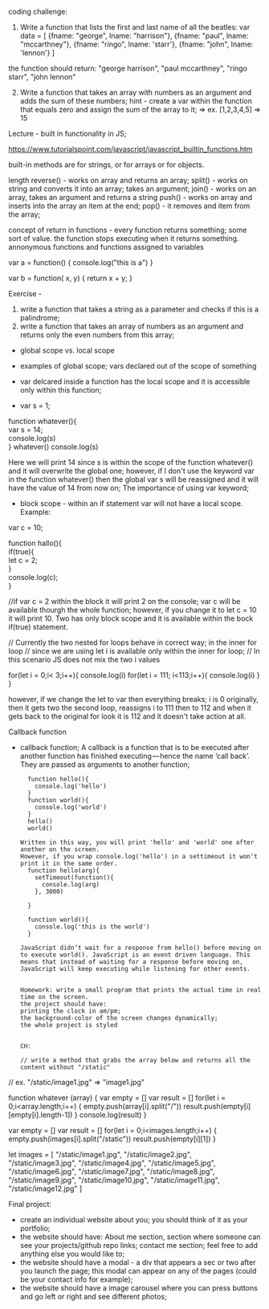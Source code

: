 coding challenge:


1. Write a function that lists the first and last name of all the beatles:
var data = [
    {fname: "george", lname: "harrison"},
    {fname: "paul", lname: "mccarthney"},
    {fname: "ringo", lname: 'starr'},
    {fname: "john", lname: 'lennon'}
]

the function should return: "george harrison", "paul mccarthney", "ringo starr", "john lennon"

2. Write a function that takes an array with numbers as an argument and adds the sum of these numbers; hint - create a var within the function that equals zero and assign the sum of the array to it; => ex. [1,2,3,4,5] => 15

Lecture - built in functionality in JS;

https://www.tutorialspoint.com/javascript/javascript_builtin_functions.htm

built-in methods are for strings, or for arrays or for objects.

length
reverse() - works on array and returns an array;
split() - works on string and converts it into an array; takes an argument;
join() - works on an array, takes an argument and returns a string
push() - works on array and inserts into the array an item at the end;
pop() - it removes and item from the array;

concept of return in functions - every function returns something; some sort of value. the function stops executing when it returns something.
annonymous functions and functions assigned to variables

var a = function() {
	console.log("this is a")
}

var b = function( x, y) {
	return x + y;
}

Exercise - 
1. write a function that takes a string as a parameter and checks if this is a palindrome;
2. write a function that takes an array of numbers as an argument and returns only the even numbers from this array;





- global scope vs. local scope

 - examples of global scope; vars declared out of the scope of something  
 - var delcared inside a function has the local scope and it is accessible only within this function;  

 - var s = 1;

  function whatever(){  
	var s = 14;  
	console.log(s)  
 } 
 whatever()
 console.log(s) 
 
 Here we will print 14 since s is within the scope of the function whatever() and it will overwrite the global one;
 however, if I don't use the keyword var in the function whatever() then the global var s will be reassigned and it will have the value of 14 from now on; The importance of using var keyword;
 
 - block scope - within an if statement var will not have a local scope. Example:  
 
 var c = 10;  

function hallo(){  
if(true){  
	let c = 2;  
 }  
console.log(c);  
}

 //if var c = 2 within the block it will print 2 on the console; var c will be available thourgh the whole function; however, if you change it to let c = 10 it will print 10. Two has only block scope and it is available within the bock if(true) statement.


 // Currently the two nested for loops behave in correct way; in the inner for loop
// since we are using let i is available only within the inner for loop;
// In this scenario JS does not mix the two i values


for(let i = 0;i< 3;i++){
  console.log(i)
  for(let i = 111; i<113;i++){
    console.log(i)
  }
}

however, if we change the let to var then everything breaks; i is 0 originally, then it gets two the second loop, reassigns i to 111 then to 112 and when it gets back to the original for look it is 112 and it doesn't take action at all.


Callback function

- callback function;
    A callback is a function that is to be executed after another function has finished executing — hence the name ‘call back’. They are passed as arguments to another function;

        function hello(){
          console.log('hello')
        }
        function world(){
          console.log('world')
        }
        hello()
        world()

      Written in this way, you will print 'hello' and 'world' one after another on the screen.
      However, if you wrap console.log('hello') in a settimeout it won't print it in the same order.
        function hello(arg){
          setTimeout(function(){
            console.log(arg)
          }, 3000)

        }

        function world(){
          console.log('this is the world')
        }
      
      JavaScript didn’t wait for a response from hello() before moving on to execute world(). JavaScript is an event driven language. This means that instead of waiting for a response before moving on, JavaScript will keep executing while listening for other events.


      Homework: write a small program that prints the actual time in real time on the screen.
      the project should have:
      printing the clock in am/pm;
      the background-color of the screen changes dynamically;
      the whole project is styled 


      CH:

      // write a method that grabs the array below and returns all the content without "/static"
// ex.  "/static/image1.jpg" => "image1.jpg"



function whatever (array) {
     var empty = []
     var result = []
     for(let i = 0;i<array.length;i++) {
         empty.push(array[i].split("/"))
         result.push(empty[i][empty[i].length-1])
     }
     console.log(result)
 }

 var empty = []
var result = []
for(let i = 0;i<images.length;i++) {
    empty.push(images[i].split("/static"))
    result.push(empty[i][1])
}


 let images = [
 "/static/image1.jpg", "/static/image2.jpg", "/static/image3.jpg", "/static/image4.jpg",
 "/static/image5.jpg", "/static/image6.jpg", "/static/image7.jpg", "/static/image8.jpg",
 "/static/image9.jpg", "/static/image10.jpg", "/static/image11.jpg", "/static/image12.jpg"
 ]



 Final project:

  - create an individual website about you; you should think of it as your portfolio;
  - the website should have: About me section, section where someone can see your projects/github repo links; contact me section; feel free to add anything else you would like to;
  - the website should have a modal - a div that appears a sec or two after you launch the page; this modal can appear on any of the pages (could be your contact info for example);
  - the website should have a image carousel where you can press buttons and go left or right and see different photos; 
   







